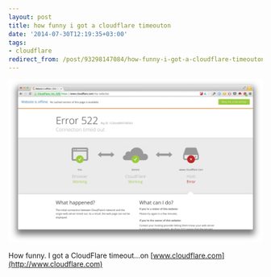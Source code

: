 ```yaml
---
layout: post
title: how funny i got a cloudflare timeouton
date: '2014-07-30T12:19:35+03:00'
tags:
- cloudflare
redirect_from: /post/93298147084/how-funny-i-got-a-cloudflare-timeouton
---
```

![](/tumblr_files/tumblr_n9ison2ogl1thwdtao1_1280.webp)  

How funny. I got a CloudFlare timeout…on [www.cloudflare.com](http://www.cloudflare.com)
